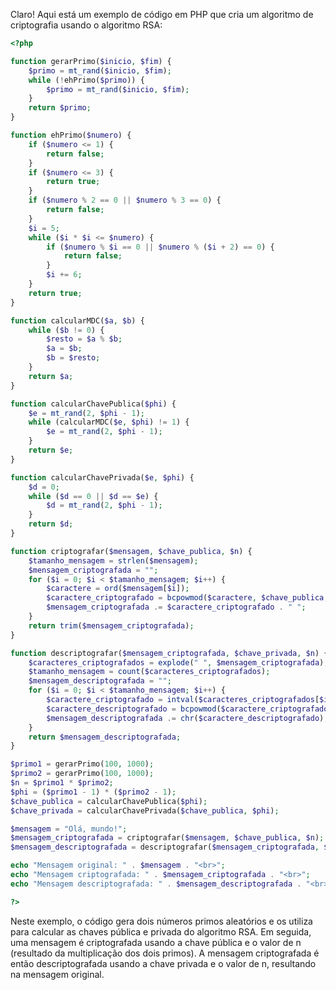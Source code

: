 Claro! Aqui está um exemplo de código em PHP que cria um algoritmo de criptografia usando o algoritmo RSA:

```php
<?php

function gerarPrimo($inicio, $fim) {
    $primo = mt_rand($inicio, $fim);
    while (!ehPrimo($primo)) {
        $primo = mt_rand($inicio, $fim);
    }
    return $primo;
}

function ehPrimo($numero) {
    if ($numero <= 1) {
        return false;
    }
    if ($numero <= 3) {
        return true;
    }
    if ($numero % 2 == 0 || $numero % 3 == 0) {
        return false;
    }
    $i = 5;
    while ($i * $i <= $numero) {
        if ($numero % $i == 0 || $numero % ($i + 2) == 0) {
            return false;
        }
        $i += 6;
    }
    return true;
}

function calcularMDC($a, $b) {
    while ($b != 0) {
        $resto = $a % $b;
        $a = $b;
        $b = $resto;
    }
    return $a;
}

function calcularChavePublica($phi) {
    $e = mt_rand(2, $phi - 1);
    while (calcularMDC($e, $phi) != 1) {
        $e = mt_rand(2, $phi - 1);
    }
    return $e;
}

function calcularChavePrivada($e, $phi) {
    $d = 0;
    while ($d == 0 || $d == $e) {
        $d = mt_rand(2, $phi - 1);
    }
    return $d;
}

function criptografar($mensagem, $chave_publica, $n) {
    $tamanho_mensagem = strlen($mensagem);
    $mensagem_criptografada = "";
    for ($i = 0; $i < $tamanho_mensagem; $i++) {
        $caractere = ord($mensagem[$i]);
        $caractere_criptografado = bcpowmod($caractere, $chave_publica, $n);
        $mensagem_criptografada .= $caractere_criptografado . " ";
    }
    return trim($mensagem_criptografada);
}

function descriptografar($mensagem_criptografada, $chave_privada, $n) {
    $caracteres_criptografados = explode(" ", $mensagem_criptografada);
    $tamanho_mensagem = count($caracteres_criptografados);
    $mensagem_descriptografada = "";
    for ($i = 0; $i < $tamanho_mensagem; $i++) {
        $caractere_criptografado = intval($caracteres_criptografados[$i]);
        $caractere_descriptografado = bcpowmod($caractere_criptografado, $chave_privada, $n);
        $mensagem_descriptografada .= chr($caractere_descriptografado);
    }
    return $mensagem_descriptografada;
}

$primo1 = gerarPrimo(100, 1000);
$primo2 = gerarPrimo(100, 1000);
$n = $primo1 * $primo2;
$phi = ($primo1 - 1) * ($primo2 - 1);
$chave_publica = calcularChavePublica($phi);
$chave_privada = calcularChavePrivada($chave_publica, $phi);

$mensagem = "Olá, mundo!";
$mensagem_criptografada = criptografar($mensagem, $chave_publica, $n);
$mensagem_descriptografada = descriptografar($mensagem_criptografada, $chave_privada, $n);

echo "Mensagem original: " . $mensagem . "<br>";
echo "Mensagem criptografada: " . $mensagem_criptografada . "<br>";
echo "Mensagem descriptografada: " . $mensagem_descriptografada . "<br>";

?>
```

Neste exemplo, o código gera dois números primos aleatórios e os utiliza para calcular as chaves pública e privada do algoritmo RSA. Em seguida, uma mensagem é criptografada usando a chave pública e o valor de n (resultado da multiplicação dos dois primos). A mensagem criptografada é então descriptografada usando a chave privada e o valor de n, resultando na mensagem original.
